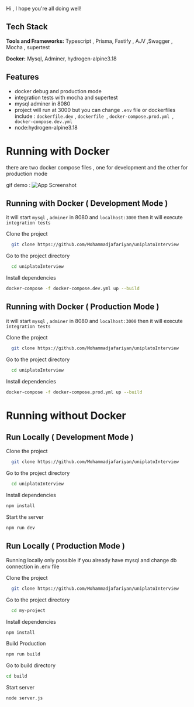 Hi , I hope you're all doing well!



## Tech Stack  
**Tools and Frameworks:** Typescript , Prisma, Fastify , AJV ,Swagger , Mocha , supertest

**Docker:** Mysql, Adminer, hydrogen-alpine3.18  


## Features  
- docker debug and production mode  
- integration tests with mocha and supertest 
- mysql adminer in 8080 
- project will run at 3000 but you can change ```.env``` file or dockerfiles
include : ```dockerfile.dev``` , ```dockerfile ```, ```docker-compose.prod.yml ```,
``` docker-compose.dev.yml```
- node:hydrogen-alpine3.18   


# Running with Docker  

there are two docker compose files , one for development and the other for production mode 

gif demo : 
![App Screenshot](docs/video/demo.gif)  

##  Running with Docker ( Development Mode )
it will start ```mysql``` , ```adminer``` in 8080 and ```localhost:3000``` then it
 will execute ```integration tests```

Clone the project  

~~~bash  
  git clone https://github.com/Mohammadjafariyan/uniplatoInterview
~~~

Go to the project directory  

~~~bash  
  cd uniplatoInterview
~~~

Install dependencies  

~~~bash  
docker-compose -f docker-compose.dev.yml up --build
~~~


##  Running with Docker ( Production Mode )
it will start ```mysql``` , ```adminer``` in 8080 and ```localhost:3000``` then it
 will execute ```integration tests```

Clone the project  

~~~bash  
  git clone https://github.com/Mohammadjafariyan/uniplatoInterview
~~~

Go to the project directory  

~~~bash  
  cd uniplatoInterview
~~~

Install dependencies  

~~~bash  
docker-compose -f docker-compose.prod.yml up --build
~~~


# Running without Docker  

## Run Locally ( Development Mode )
Clone the project  

~~~bash  
  git clone https://github.com/Mohammadjafariyan/uniplatoInterview
~~~

Go to the project directory  

~~~bash  
  cd uniplatoInterview
~~~

Install dependencies  

~~~bash  
npm install
~~~

Start the server  

~~~bash  
npm run dev
~~~  
  


## Run Locally ( Production Mode )

Running locally only possible if you already have mysql and change db connection in .env file 

Clone the project  

~~~bash  
  git clone https://github.com/Mohammadjafariyan/uniplatoInterview
~~~

Go to the project directory  

~~~bash  
  cd my-project
~~~

Install dependencies  

~~~bash  
npm install
~~~

Build Production   

~~~bash  
npm run build
~~~  

Go to build directory

~~~bash  
cd build
~~~  



Start server

~~~bash  
node server.js
~~~  
